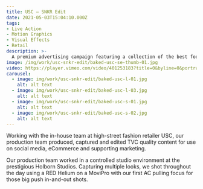 ```yaml
---
title: USC — SNKR Edit
date: 2021-05-03T15:04:10.000Z
tags:
- Live Action
- Motion Graphics
- Visual Effects
- Retail
description: >-
  A premium advertising campaign featuring a collection of the best footwear on offer at the high-street retailer USC.
image: /img/work/usc-snkr-edit/baked-usc-se-thumb-01.jpg
video: https://player.vimeo.com/video/401253183?title=0&byline=0&portrait=0
carousel:
  - image: img/work/usc-snkr-edit/baked-usc-l-01.jpg
    alt: alt text
  - image: img/work/usc-snkr-edit/baked-usc-l-03.jpg
    alt: alt text
  - image: img/work/usc-snkr-edit/baked-usc-s-01.jpg
    alt: alt text
  - image: img/work/usc-snkr-edit/baked-usc-s-02.jpg
    alt: alt text
---
```


Working with the in-house team at high-street fashion retailer USC, our production team produced, captured and edited TVC quality content for use on social media, eCommerce and supporting marketing.

Our production team worked in a controlled studio environment at the prestigious Holborn Studios. Capturing multiple looks, we shot throughout the day using a RED Helium on a MoviPro with our first AC pulling focus for those big push in-and-out shots.
